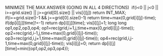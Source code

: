 MINIMIZE THE MAX ANSWER (GOING IN ALL 4 DIRECTIONS)
​
if(i<0 || j<0 || i>=grid.size() || j>=grid[0].size() || vis[i][j])
return INT_MAX;
if(i==grid.size()-1 && j==grid[0].size()-1)
return time+max(0,grid[i][j]-time);
if(dp[i][j][time]!=-1)
return dp[i][j][time];
vis[i][j]=1;
long long op1,op2,op3,op4;
op1=rec(grid,i+1,j,time+max(0,grid[i][j]-time));
op2=rec(grid,i-1,j,time+max(0,grid[i][j]-time));
op3=rec(grid,i,j+1,time+max(0,grid[i][j]-time));
op4=rec(grid,i,j-1,time+max(0,grid[i][j]-time));
vis[i][j]=0;
return dp[i][j][time]=min({op1,op2,op3,op4});